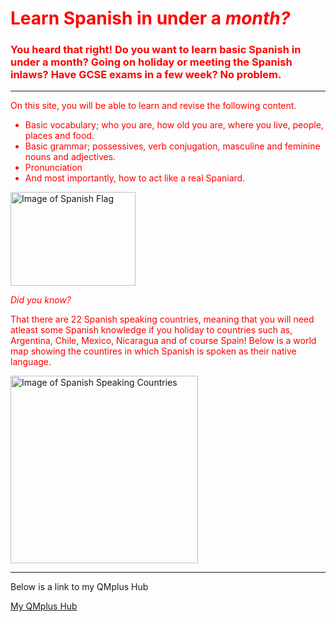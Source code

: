 <font color="red">
  <h1 style="color:red;">Learn Spanish in under a <em>month?</em></h1>
<h3 style="color:red;"> You heard that right! Do you want to learn basic Spanish in under a month? Going on holiday or meeting the Spanish inlaws? Have GCSE exams in a few week? No problem. </h3>
<hr>

<p style="color:red;"> On this site, you will be able to learn and revise the following content. </p> 
<ul style="color:red;"> <li> Basic vocabulary; who you are, how old you are, where you live, people, places and food. </li>
<li> Basic grammar; possessives, verb conjugation, masculine and feminine nouns and adjectives. </li> 
<li> Pronunciation </li>
<li> And most importantly, how to act like a real Spaniard. </li></ul> </font>

<img class="imgLeft" src="https://www.worldatlas.com/spanish.png" alt= "Image of Spanish Flag" width="200" height="150"> 

<em style="color:red;"> Did you know? </em> 
<p style="color:red;"> That there are 22 Spanish speaking countries, meaning that you will need atleast some Spanish knowledge if you holiday to countries such as, Argentina, Chile, Mexico, Nicaragua and of course Spain! Below is a world map showing the countires in which Spanish is spoken as their native language.</p>
<img src="https://sites.google.com/a/rsu35.org/profe-spanish-1/_/rsrc/1474069579712/unit-1-me-presento/3-geography-of-the-spanish-speaking-world/mapa%20del%20mundo%20hispanohablante.gif" alt= "Image of Spanish Speaking Countries" width="300" height="300"> 



<hr> 
<p> Below is a link to my QMplus Hub </p>

<a href="https://hub.qmplus.qmul.ac.uk/view/view.php?profile=ml16168&page=sml209-computers-and-languages-hayley-wheeler"> My QMplus Hub</a>
